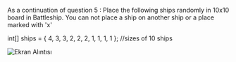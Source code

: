 As a continuation of question 5 : Place the following ships randomly in 10x10 board in Battleship. You can not place a ship on another ship or a place marked with 'x'

  int[] ships = { 4, 3, 3, 2, 2, 2, 1, 1, 1, 1 }; //sizes of 10 ships
  
  



![Ekran Alıntısı](https://github.com/erolcum/Csharp-Challenges/assets/110387801/3de6ecd5-6297-4369-980c-694f1b1a58f2)

